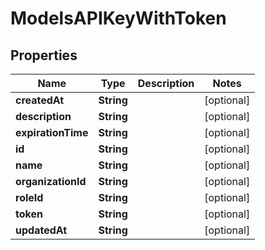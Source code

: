

# ModelsAPIKeyWithToken


## Properties

| Name | Type | Description | Notes |
|------------ | ------------- | ------------- | -------------|
|**createdAt** | **String** |  |  [optional] |
|**description** | **String** |  |  [optional] |
|**expirationTime** | **String** |  |  [optional] |
|**id** | **String** |  |  [optional] |
|**name** | **String** |  |  [optional] |
|**organizationId** | **String** |  |  [optional] |
|**roleId** | **String** |  |  [optional] |
|**token** | **String** |  |  [optional] |
|**updatedAt** | **String** |  |  [optional] |



